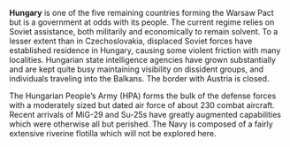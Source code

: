 **Hungary** is one of the five remaining countries forming the Warsaw
Pact but is a government at odds with its people. The current regime
relies on Soviet assistance, both militarily and economically to remain
solvent. To a lesser extent than in Czechoslovakia, displaced Soviet
forces have established residence in Hungary, causing some violent
friction with many localities. Hungarian state intelligence agencies
have grown substantially and are kept quite busy maintaining visibility
on dissident groups, and individuals traveling into the Balkans. The
border with Austria is closed.

The Hungarian People’s Army (HPA) forms the bulk of the defense forces
with a moderately sized but dated air force of about 230 combat
aircraft. Recent arrivals of MiG-29 and Su-25s have greatly augmented
capabilities which were otherwise all but perished. The Navy is composed
of a fairly extensive riverine flotilla which will not be explored here.
